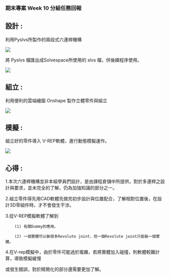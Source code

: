 ### 期末專案 Week 10 分組任務回報

## 設計 :


利用Pyslvs所製作的兩段式六連桿機構

![](https://blobscdn.gitbook.com/v0/b/gitbook-28427.appspot.com/o/assets%2F-LAgU-7dFCj3b3oIJIST%2F-LD4fj7jNXXe3mNlU6ad%2F-LD4kphPaBjtY9BjT8Iq%2F12344.gif?alt=media&token=66e6695b-8ea6-412b-8b4e-48cb45f5ad97)

將 Pyslvs 檔匯出成Solvespace所使用的 slvs 檔，供後續程序使用。

![](https://blobscdn.gitbook.com/v0/b/gitbook-28427.appspot.com/o/assets%2F-LAgU-7dFCj3b3oIJIST%2F-LD4fj7jNXXe3mNlU6ad%2F-LD4nxlPiNBbN_pE7rAP%2Fcad.gif?alt=media&token=f9b35f42-6616-4d83-9edc-45824bc589ea)


## 組立 :

利用便利的雲端繪圖 Onshape 製作立體零件與組立

![](https://blobscdn.gitbook.com/v0/b/gitbook-28427.appspot.com/o/assets%2F-LAgU-7dFCj3b3oIJIST%2F-LD4fj7jNXXe3mNlU6ad%2F-LD4n0Y7w5ROHKuZ6DBf%2Fqqq.gif?alt=media&token=1ddd1094-9794-49ff-9a98-b3261c8b88ae)

## 模擬 :

組立好的零件導入 V-REP軟體，進行動態模擬運作。

![](https://blobscdn.gitbook.com/v0/b/gitbook-28427.appspot.com/o/assets%2F-LAgU-7dFCj3b3oIJIST%2F-LD4fj7jNXXe3mNlU6ad%2F-LD4oSH8FHSRBUmiJzjK%2F12355.gif?alt=media&token=cff62dfa-4c75-4897-862d-9e594e072e57)

## 心得 :

1.本次六連桿機構並非本組學員們設計，是由課程倉儲中所提供，對於多連桿之設計與要求，並未完全的了解，仍為加強知識的部分之一。

2.組立零件得先用CAD軟體先做完初步設計與位置配合，了解相對位置後，在設計3D零組件時，才不會發生干涉。

3.從V-REP模擬軟體了解到

        (1) 有關Dummy的應用。

        (2) 一個實體可以裝很多Revolute joint，但一個​Revolute joint只能裝一個實體。

4.在V-rep模擬中，由於零件可能過於複雜，若將實體加入碰撞，則軟體較難計算，導致模擬緩慢

或發生錯誤，對於精簡化的部分還需要更加了解。
